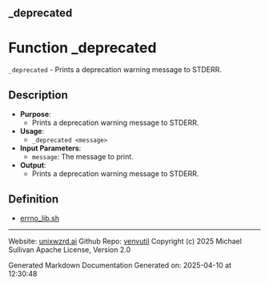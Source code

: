 ## _deprecated
# Function _deprecated
`_deprecated` - Prints a deprecation warning message to STDERR.
## Description
- **Purpose**: 
  - Prints a deprecation warning message to STDERR.
- **Usage**: 
  - `_deprecated <message>`
- **Input Parameters**: 
  - `message`: The message to print.
- **Output**: 
  - Prints a deprecation warning message to STDERR.

## Definition 

* [errno_lib.sh](../errno_lib_sh.md)
---

Website: [unixwzrd.ai](https://unixwzrd.ai)
Github Repo: [venvutil](https://github.com/unixwzrd/venvutil)
Copyright (c) 2025 Michael Sullivan
Apache License, Version 2.0

Generated Markdown Documentation
Generated on: 2025-04-10 at 12:30:48
